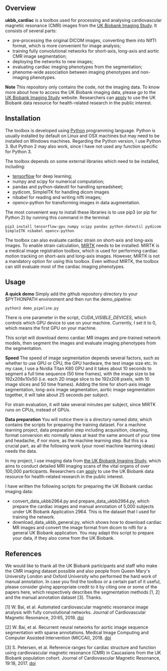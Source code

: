 ## Overview

**ukbb_cardiac** is a toolbox used for processing and analysing cardiovascular magnetic resonance (CMR) images from the [UK Biobank Imaging Study](http://imaging.ukbiobank.ac.uk/). It consists of several parts:

* pre-processing the original DICOM images, converting them into NIfTI format, which is more convenient for image analysis;
* training fully convolutional networks for short-axis, long-axis and aortic CMR image segmentation;
* deploying the networks to new images;
* evaluating cardiac imaging phenotypes from the segmentation;
* phenome-wide association between imaging phenotypes and non-imaging phenotypes.

**Note** This repository only contains the code, not the imaging data. To know more about how to access the UK Biobank imaging data, please go to the [UK Biobank Imaging Study](http://imaging.ukbiobank.ac.uk/) website. Researchers can [apply](http://www.ukbiobank.ac.uk/register-apply/) to use the UK Biobank data resource for health-related research in the public interest.

## Installation

The toolbox is developed using [Python](https://www.python.org) programming language. Python is usually installed by default on Linux and OSX machines but may need to be installed on Windows machines. Regarding the Python version, I use Python 3. But Python 2 may also work, since I have not used any function specific for Python 3.

The toolbox depends on some external libraries which need to be installed, including:

* [tensorflow](https://www.tensorflow.org) for deep learning;
* numpy and scipy for numerical computation;
* pandas and python-dateutil for handling spreadsheet;
* pydicom, SimpleITK for handling dicom images
* nibabel for reading and writing nifti images;
* opencv-python for transforming images in data augmentation.

The most convenient way to install these libraries is to use pip3 (or pip for Python 2) by running this command in the terminal:
```
pip3 install tensorflow-gpu numpy scipy pandas python-dateutil pydicom SimpleITK nibabel opencv-python
```

The toolbox can also evaluate cardiac strain on short-axis and long-axis images. To enable strain calculation, [MIRTK](https://github.com/BioMedIA/MIRTK) needs to be installed. MIRTK is a medical image registration toolbox, which is used for performing cardiac motion tracking on short-axis and long-axis images. However, MIRTK is not a mandatory option for using this toolbox. Even without MIRTK, the toolbox can still evaluate most of the cardiac imaging phenotypes.

## Usage

**A quick demo** Simply add the github repository directory to your $PYTHONPATH environment and then run the demo_pipeline: 
```
python3 demo_pipeline.py
```
There is one parameter in the script, *CUDA_VISIBLE_DEVICES*, which controls which GPU device to use on your machine. Currently, I set it to 0, which means the first GPU on your machine.

This script will download demo cardiac MR images and pre-trained network models, then segment the images and evaluate imaging phenotypes from the segmentation.

**Speed** The speed of image segmentation depends several factors, such as whether to use GPU or CPU, the GPU hardware, the test image size etc. In my case, I use a Nvidia Titan K80 GPU and it takes about 10 seconds to segment a full time sequence (50 time frames), with the image size to be 192x208x10x50 (i.e. each 2D image slice to be 192x208 pixels, with 10 image slices and 50 time frames). Adding the time for short-axis image segmentation, long-axis image segmentation, aortic image segmentation together, it will take about 25 seconds per subject.

For strain evaluation, it will take several minutes per subject, since MIRTK runs on CPUs, instead of GPUs. 

**Data preparation** You will notice there is a directory named *data*, which contains the scripts for preparing the training dataset. For a machine learning project, data preparation step including acquisition, cleaning, format conversion etc normally takes at least the same amount of your time and headache, if nor more, as the machine learning step. But this is a crucial part, as all the following work (your novel machine learning ideas) needs the data.

In my project, I use imaging data from [the UK Biobank Imaging Study](http://imaging.ukbiobank.ac.uk/), which aims to conduct detailed MRI imaging scans of the vital organs of over 100,000 participants. Researchers can [apply](http://www.ukbiobank.ac.uk/register-apply/) to use the UK Biobank data resource for health-related research in the public interest.

I have written the following scripts for preparing the UK Biobank cardiac imaging data:
* convert_data_ukbb2964.py and prepare_data_ukbb2964.py, which prepare the cardiac images and manual annotation of 5,000 subjects under UK Biobank Application 2964. This is the dataset that I used for training the network.
* download_data_ukbb_general.py, which shows how to download cardiac MR images and convert the image format from dicom to nifti for a general UK Biobank application. You may adapt this script to prepare your data, if they also come from the UK Biobank.

## References

We would like to thank all the UK Biobank participants and staff who make the CMR imaging dataset possible and also people from Queen Mary's University London and Oxford University who performed the hard work of manual annotation. In case you find the toolbox or a certain part of it useful, please consider giving appropriate credit to it by citing one or some of the papers here, which respectively describes the segmentation methods [1, 2] and the manual annotation dataset [3]. Thanks.

[1] W. Bai, et al. Automated cardiovascular magnetic resonance image analysis with fully convolutional networks. Journal of Cardiovascular Magnetic Resonance, 20:65, 2018. [doi](https://doi.org/10.1186/s12968-018-0471-x)

[2] W. Bai, et al. Recurrent neural networks for aortic image sequence segmentation with sparse annotations. Medical Image Computing and Computer Assisted Intervention (MICCAI), 2018. [doi](https://doi.org/10.1007/978-3-030-00937-3_67) 

[3] S. Petersen, et al. Reference ranges for cardiac structure and function using cardiovascular magnetic resonance (CMR) in Caucasians from the UK Biobank population cohort. Journal of Cardiovascular Magnetic Resonance, 19:18, 2017. [doi](https://doi.org/10.1186/s12968-017-0327-9)
